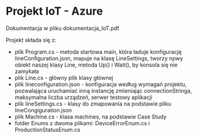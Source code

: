 # Projekt IoT - Azure

Dokumentacja w pliku dokumentacja_IoT.pdf

Projekt składa się z:
- plik Program.cs - metoda startowa main, która ładuje konfigurację lineConfiguration.json, mapuje na klasę LineSettings, tworzy npwy obiekt naszej klasy Line, metoda Up() i Wait(), by konsola się nie zamykała
- plik Line.cs - główny plik klasy głównej
- plik lineconfiguration.json - konfiguracja według wymagań projektu, pozwalająca uruchamiać inną instancję zmieniając connectionStringa, maksymalna liczba urządzeń, serwer testowy aplikacji
- plik lineSettings.cs - klasy do zmapowania na podstawie pliku lineCongiguration.json
- plik Machine.cs - klasa machines, na podstawie Case Study
- folder Enums z dwoma plikami: DeviceErrorEnum.cs i ProductionStatusEnum.cs 
